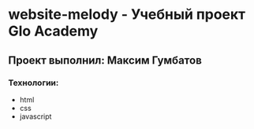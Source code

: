 # website-melody - Учебный проект Glo Academy
## Проект выполнил: Максим Гумбатов

### Технологии:
- html
- css
- javascript
